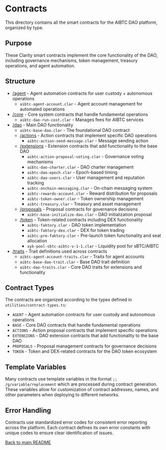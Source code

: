 # Contracts

This directory contains all the smart contracts for the AIBTC DAO platform, organized by type.

## Purpose

These Clarity smart contracts implement the core functionality of the DAO, including governance mechanisms, token management, treasury operations, and agent automation.

## Structure

- [/agent](/contracts/agent) - Agent automation contracts for user custody + autonomous operations
  - `aibtc-agent-account.clar` - Agent account management for automated operations
- [/core](/contracts/core) - Core system contracts that handle fundamental operations
  - `aibtc-dao-run-cost.clar` - Manages fees for AIBTC services
- [/dao](/contracts/dao) - Main DAO functionality
  - `aibtc-base-dao.clar` - The foundational DAO contract
  - [/actions](/contracts/dao/actions) - Action contracts that implement specific DAO operations
    - `aibtc-action-send-message.clar` - Message sending action
  - [/extensions](/contracts/dao/extensions) - Extension contracts that add functionality to the base DAO
    - `aibtc-action-proposal-voting.clar` - Governance voting mechanisms
    - `aibtc-dao-charter.clar` - DAO charter management
    - `aibtc-dao-epoch.clar` - Epoch-based timing
    - `aibtc-dao-users.clar` - User management and reputation tracking
    - `aibtc-onchain-messaging.clar` - On-chain messaging system
    - `aibtc-rewards-account.clar` - Reward distribution for proposals
    - `aibtc-token-owner.clar` - Token ownership management
    - `aibtc-treasury.clar` - Treasury and asset management
  - [/proposals](/contracts/dao/proposals) - Proposal contracts for governance decisions
    - `aibtc-base-initialize-dao.clar` - DAO initialization proposal
  - [/token](/contracts/dao/token) - Token-related contracts including DEX functionality
    - `aibtc-faktory.clar` - DAO token implementation
    - `aibtc-faktory-dex.clar` - DEX for token trading
    - `aibtc-pre-faktory.clar` - Pre-launch token functionality and seat allocation
    - `xyk-pool-sbtc-aibtc-v-1-1.clar` - Liquidity pool for sBTC/AIBTC
- [/traits](/contracts/traits) - Trait definitions used across contracts
  - `aibtc-agent-account-traits.clar` - Traits for agent accounts
  - `aibtc-base-dao-trait.clar` - Base DAO trait definition
  - `aibtc-dao-traits.clar` - Core DAO traits for extensions and functionality

## Contract Types

The contracts are organized according to the types defined in `utilities/contract-types.ts`:

- `AGENT` - Agent automation contracts for user custody and autonomous operations
- `BASE` - Core DAO contracts that handle fundamental operations
- `ACTIONS` - Action proposal contracts that implement specific operations
- `EXTENSIONS` - DAO extension contracts that add functionality to the base DAO
- `PROPOSALS` - Proposal management contracts for governance decisions
- `TOKEN` - Token and DEX-related contracts for the DAO token ecosystem

## Template Variables

Many contracts use template variables in the format `;; /g/variable/replacement` which are processed during contract generation. These variables allow for customization of contract addresses, names, and other parameters when deploying to different networks.

## Error Handling

Contracts use standardized error codes for consistent error reporting across the platform. Each contract defines its own error constants with unique codes to ensure clear identification of issues.

[Back to main README](/)
